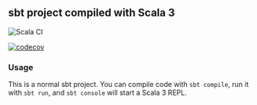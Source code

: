 ## sbt project compiled with Scala 3

![Scala CI](https://github.com/Ohlohre/se-mastermind/actions/workflows/scala.yml/badge.svg)

[![codecov](https://codecov.io/gh/OhFlohre/se-mastermind/branch/developer/graph/badge.svg?token=1LV7VP5PEM)](https://codecov.io/gh/OhFlohre/se-mastermind)

### Usage

This is a normal sbt project. You can compile code with `sbt compile`, run it with `sbt run`, and `sbt console` will start a Scala 3 REPL.
